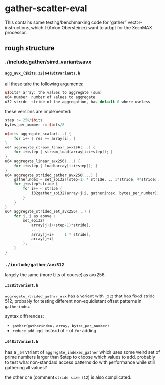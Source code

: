 # gather-scatter-eval

This contains some testing/benchmarking code for “gather” vector-instructions,
which I (Anton Obersteiner) want to adapt for the XeonMAX processor.

## rough structure
### ./include/gather/simd_variants/avx

#### `agg_avx_($bits:32|64)BitVariants.h`
all these take the following arguments:
```cpp
u$bits* array: the values to aggregate (sum)
u64 number: number of values to aggregate
u32 stride: stride of the aggregation, has default 0 where useless
```

these versions are implemented:
```cpp
step := 256/$bits
bytes_per_number := $bits/8

u$bits aggregate_scalar(...) {
	for i++ { res += array[i]; }
}
u64 aggregate_stream_linear_avx256(...) {
	for i+=step { stream_load(array[i:i+step]); }
}
u64 aggregate_linear_avx256(...) {
	for i+=step { load(array[i:i+step]); }
}
u64 aggregate_strided_gather_avx256(...) {
	gatherindex = set_epi32((step-1) * stride, …, 1*stride, 0*stride);
	for j+=step*stride {
		for i++ < stride {
			i32gather_epi32(array+j+i, gatherindex, bytes_per_number);
		}
	}
}
u64 aggregate_strided_set_avx256(...) {
	for j, i as above {
		set_epi32(
			array[j+i+(step-1)*stride],
			...,
			array[j+i+     1 * stride],
			array[j+i]
		);
	}
}
```

### `./include/gather/avx512`

largely the same (more bits of course) as avx256.
#### `…32BitVariant.h`
`aggregate_strided_gather_avx` has a variant with `_512`
that has fixed stride 512, probably for testing different
non-equidistant offset patterns in `gatherindex`.

syntax differences:
- `gather(gatherindex, array, bytes_per_number)`
- `reduce_add_epi` instead of `+` of `for` adding

#### `…64BitVariant.h`
has a `_64` variant of `aggregate_indexed_gather`
which uses some weird set of prime numbers larger than $step
to choose which values to add. probably to test what non-standard
access patterns do with performance while still gathering all values?

the other one (comment `stride size 512`) is also complicated.

